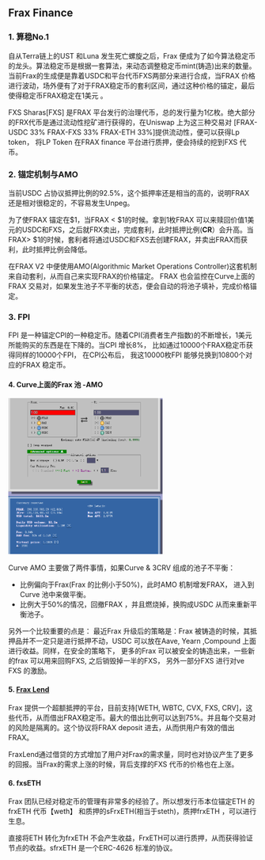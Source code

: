 

## Frax Finance



### 1. 算稳No.1

自从Terra链上的UST 和Luna 发生死亡螺旋之后，Frax 便成为了如今算法稳定币的龙头。算法稳定币是根据一套算法，来动态调整稳定币mint(铸造)出来的数量。当前Frax的生成便是靠着USDC和平台代币FXS两部分来进行合成，当FRAX 价格进行波动，场外便有了对于FRAX稳定币的套利区间，通过这种价格的锚定，最后使得稳定币FRAX稳定在1美元 。



FXS Sharas[FXS] 是FRAX 平台发行的治理代币，总的发行量为1亿枚。绝大部分的FRX代币是通过流动性挖矿进行获得的，在Uniswap 上为这三种交易对 [FRAX-USDC 33% FRAX-FXS 33% FRAX-ETH 33%]提供流动性，便可以获得Lp token， 将LP Token 在FRAX finance 平台进行质押，便会持续的挖到FXS 代币。





### 2. 锚定机制与AMO

当前USDC 占协议抵押比例的92.5%，这个抵押率还是相当的高的，说明FRAX 还是相对很稳定的，不容易发生Unpeg。

为了使FRAX 锚定在$1，当FRAX < $1的时候。拿到1枚FRAX 可以来赎回价值1美元的USDC和FXS，之后就FRX卖出，完成套利，此时抵押比例(**CR**）会升高。当FRAX> $1的时候，套利者将通过USDC和FXS去创建FRAX，并卖出FRAX而获利，此时抵押比例会降低。

在FRAX V2 中便使用AMO(Algorithmic Market Operations Controller)这套机制来自动套利，从而自己来实现FRAX的价格锚定。 FRAX 也会监控在Curve上面的FRAX 交易对，如果发生池子不平衡的状态，便会自动的将池子填补，完成价格锚定。



### 3. FPI

FPI 是一种锚定CPI的一种稳定币。随着CPI(消费者生产指数)的不断增长，1美元所能购买的东西是在下降的。当CPI 增长8%， 比如通过10000个FRAX稳定币获得同样的10000个FPI， 在CPI公布后， 我这10000枚FPI 能够兑换到10800个对应的FRAX 稳定币。







#### 4. Curve上面的Frax 池 -AMO

<img src="image/14-01.png" style="zoom:45%;" />





Curve AMO 主要做了两件事情，如果Curve & 3CRV 组成的池子不平衡：

* 比例偏向于Frax(Frax 的比例小于50%)，此时AMO 机制增发FRAX， 进入到Curve 池中来做平衡。
* 比例大于50%的情况，回撤FRAX ，并且燃烧掉，换购成USDC 从而来重新平衡池子。



另外一个比较重要的点是： 最近Frax 升级后的策略是：Frax 被铸造的时候，其抵押品并不一定只是进行抵押不动，USDC 可以放在Aave, Yearn ,Compound 上面进行收益。同样，在安全的策略下， 更多的Frax 可以被安全的铸造出来，一些新的frax 可以用来回购FXS, 之后销毁掉一半的FXS， 另外一部分FXS 进行对ve FXS 的激励。



#### 5. [Frax Lend ](https://dune.com/blockworks_research/fraxlend)

Frax 提供一个超额抵押的平台，目前支持[WETH, WBTC, CVX, FXS, CRV]，这些代币，从而借出FRAX稳定币。最大的借出比例可以达到75%。并且每个交易对的风险是隔离的。这个协议将FRAX deposit 进去，从而供用户有效的借出FRAX。



FraxLend通过借贷的方式增加了用户对Frax的需求量，同时也对协议产生了更多的回报。当Frax的需求上涨的时候，背后支撑的FXS 代币的价格也在上涨。



#### 6. fxsETH

Frax 团队已经对稳定币的管理有非常多的经验了。所以想发行币本位锚定ETH 的frxETH 代币【weth】 和质押的sFrxETH(相当于steth)，质押frxETH ，可以进行生息。



直接将ETH 转化为frxETH 不会产生收益，FrxETH可以进行质押，从而获得验证节点的收益。sfrxETH 是一个ERC-4626 标准的协议。
